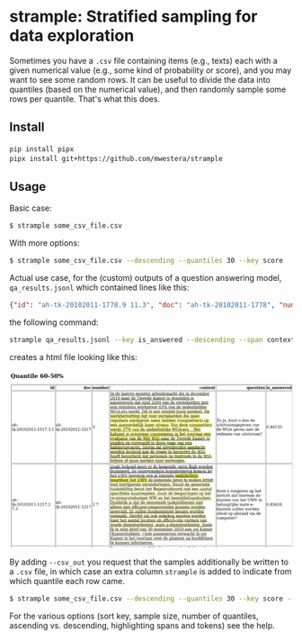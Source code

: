 # strample: Stratified sampling for data exploration #

Sometimes you have a `.csv` file containing items (e.g., texts) each with a given numerical value 
(e.g., some kind of probability or score), and you may want to see some random rows. It can be useful
to divide the data into quantiles (based on the numerical value), and then randomly sample some rows per quantile.
That's what this does.

## Install

```bash
pip install pipx
pipx install git+https://github.com/mwestera/strample
```

## Usage

Basic case:

```bash
$ strample some_csv_file.csv
``` 

With more options:

```bash
$ strample some_csv_file.csv --descending --quantiles 30 --key score
```

Actual use case, for the (custom) outputs of a question answering model, `qa_results.jsonl` which contained lines like this:

```json
{"id": "ah-tk-20102011-1778.9 11.3", "doc": "ah-tk-20102011-1778", "number": "9 11", "context": "Naar aanleiding van de aangiften en meldingen hebben het Openbaar Ministerie en de gemeente bezien welke maatregelen mogelijk zijn. Daarbij is ook gekeken naar maatregelen waarbij het Veiligheidshuis een co\u00f6rdinerende rol speelt. Het Veiligheidshuis is een samenwerkingsverband van onder andere het Openbaar Ministerie, de politie, gemeenten, de Raad voor de Kinderbescherming, de Reclassering en de GGD. Het Veiligheidshuis zet persoonsgerichte trajecten op voor overlastgevers en criminelen. Het Veiligheidshuis Frysl\u00e2n is sinds mei 2010 betrokken bij de problematiek in Hemelum. Sindsdien zijn gesprekken met de betrokken families en andere partijen georganiseerd. Dat heeft bijgedragen tot een zekere de\u00ebscalatie, maar heeft de problemen niet kunnen oplossen. De betrokkenheid van het Veiligheidshuis is inmiddels afgerond.", "question": "Wat is de bemoeienis van het Veiligheidshuis Frysl\u00e2n bij de verwikkelingen in Hemelum?", "is_answered": 0.49839, "score": 0.20158, "start": 0, "end": 0, "answer": "", "token_scores": [0.00021, 0.00026, 0.00027, 0.00069, 0.00551, 0.00551, 0.00576, 0.00601, 0.01264, 0.01341, 0.01345, 0.01333, 0.01338, 0.01353, 0.01361, 0.01364, 0.01392, 0.01393, 0.01394, 0.01398, 0.01429, 0.01449, 0.01457, 0.01469, 0.01471, 0.01607, 0.01606, 0.01641, 0.01648, 0.0177, 0.01934, 0.01936, 0.01933, 0.01942, 0.04557, 0.046, 0.04607, 0.04811, 0.04903, 0.04898, 0.04924, 0.04924, 0.05558, 0.05788, 0.05794, 0.05726, 0.05751, 0.05772, 0.05764, 0.05777, 0.05768, 0.05791, 0.058, 0.05801, 0.05802, 0.05806, 0.05802, 0.05809, 0.05816, 0.05815, 0.05819, 0.05894, 0.05816, 0.08491, 0.0851, 0.08552, 0.08645, 0.08671, 0.08657, 0.08657, 0.08701, 0.08699, 0.08718, 0.0873, 0.13142, 0.13201, 0.13275, 0.135, 0.1401, 0.14098, 0.14275, 0.14387, 0.14329, 0.14386, 0.14459, 0.14409, 0.14448, 0.13935, 0.30381, 0.30537, 0.33715, 0.32878, 0.33639, 0.37101, 0.37705, 0.33644, 0.33649, 0.33678, 0.16405, 0.0984, 0.08388, 0.08518, 0.0855, 0.08549, 0.08599, 0.08669, 0.08685, 0.07963, 0.08052, 0.09507, 0.0946, 0.09467, 0.09499, 0.09436, 0.09431, 0.06273, 0.05359, 0.05697, 0.05359, 0.05359, 0.05362, 0.05217, 0.05241, 0.05243, 0.04292], "token_spans": [[0, 4], [5, 15], [16, 19], [20, 22], [23, 32], [33, 35], [36, 45], [46, 52], [53, 56], [57, 65], [66, 76], [77, 79], [80, 82], [83, 91], [92, 98], [99, 104], [105, 116], [117, 125], [126, 130], [130, 131], [132, 139], [140, 142], [143, 146], [147, 154], [155, 159], [160, 171], [172, 179], [180, 183], [184, 199], [200, 203], [204, 217], [218, 221], [222, 228], [228, 229], [230, 233], [234, 249], [250, 252], [253, 256], [257, 277], [278, 281], [282, 287], [288, 294], [295, 298], [299, 307], [308, 318], [318, 319], [320, 322], [323, 330], [330, 331], [332, 341], [341, 342], [343, 345], [346, 350], [351, 355], [356, 358], [359, 376], [376, 377], [378, 380], [381, 393], [394, 396], [397, 399], [400, 403], [403, 404], [405, 408], [409, 424], [425, 428], [429, 445], [446, 455], [456, 458], [459, 463], [464, 478], [479, 481], [482, 492], [492, 493], [494, 497], [498, 513], [514, 521], [522, 524], [525, 530], [531, 534], [535, 539], [540, 549], [550, 553], [554, 556], [557, 569], [570, 572], [573, 580], [580, 581], [582, 591], [592, 596], [597, 607], [608, 611], [612, 614], [615, 624], [625, 633], [634, 636], [637, 643], [644, 652], [653, 666], [666, 667], [668, 671], [672, 677], [678, 689], [690, 693], [694, 697], [698, 704], [705, 716], [716, 717], [718, 722], [723, 728], [729, 731], [732, 741], [742, 746], [747, 753], [754, 762], [762, 763], [764, 766], [767, 780], [781, 784], [785, 788], [789, 804], [805, 807], [808, 817], [818, 826], [826, 827]]}
```

the following command:

```bash
strample qa_results.jsonl --key is_answered --descending --span context,start,end --tokens context,token_scores,token_spans
```

creates a html file looking like this:

![example_qa.png](example_qa.png)

By adding `--csv_out` you request that the samples additionally be written to a `.csv` file, in which case an extra column `strample` is added to indicate from which quantile each row came.

```bash
$ strample some_csv_file.csv --descending --quantiles 30 --key score --csv_out qa_sample.csv
```

For the various options (sort key, sample size, number of quantiles, ascending vs. descending, highlighting spans and tokens) see the help.